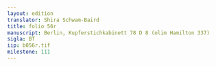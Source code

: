```yaml
---
layout: edition
translator: Shira Schwam-Baird
title: folio 56r
manuscript: Berlin, Kupferstichkabinett 78 D 8 (olim Hamilton 337)
sigla: BT
iip: b056r.tif
milestone: 111
---
```

